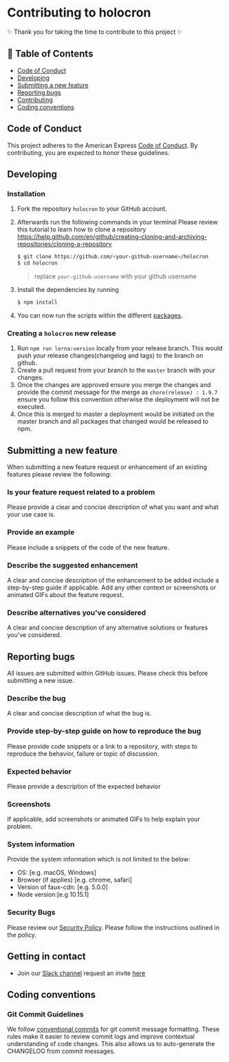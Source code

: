 # Contributing to holocron

✨ Thank you for taking the time to contribute to this project ✨

## 📖 Table of Contents

* [Code of Conduct](#code-of-conduct)
* [Developing](#developing)
* [Submitting a new feature](#submitting-a-new-feature)
* [Reporting bugs](#reporting-bugs)
* [Contributing](#getting-in-contact)
* [Coding conventions](#coding-conventions)

## Code of Conduct

This project adheres to the American Express [Code of Conduct](./CODE_OF_CONDUCT.md). By contributing, you are expected to honor these guidelines.

## Developing

### Installation

1. Fork the repository `holocron` to your GitHub account.
2. Afterwards run the following commands in your terminal
   Please review this tutorial to learn how to clone a repository https://help.github.com/en/github/creating-cloning-and-archiving-repositories/cloning-a-repository
 
    ```bash
    $ git clone https://github.com/<your-github-username>/holocron
    $ cd holocron
    ```

   > replace `your-github-username` with your github username

3. Install the dependencies by running

    ```bash
    $ npm install
    ```

4. You can now run the scripts within the different [packages](./packages).

### Creating a `holocron` new release

1. Run `npm run lerna:version` locally from your release branch. This would push your release changes(changelog and tags) to the branch on github.
2. Create a pull request from your branch to the `master` branch with your changes.
3. Once the changes are approved ensure you merge the changes and provide the commit message for the merge as
   `chore(release) : 1.9.7`
   ensure you follow this convention otherwise the deployment will not be executed.
4. Once this is merged to master a deployment would be initiated on the master branch and all packages that changed would be released to npm.

## Submitting a new feature

When submitting a new feature request or enhancement of an existing features please review the following:

### Is your feature request related to a problem

Please provide a clear and concise description of what you want and what your use case is.

### Provide an example

Please include a snippets of the code of the new feature.

### Describe the suggested enhancement

A clear and concise description of the enhancement to be added include a step-by-step guide if applicable.
Add any other context or screenshots or animated GIFs about the feature request.

### Describe alternatives you've considered

A clear and concise description of any alternative solutions or features you've considered.

## Reporting bugs

All issues are submitted within GitHub issues. Please check this before submitting a new issue.

### Describe the bug

A clear and concise description of what the bug is.

### Provide step-by-step guide on how to reproduce the bug

Please provide code snippets or a link to a repository, with steps to reproduce the behavior, failure or topic of discussion.

### Expected behavior

Please provide a description of the expected behavior

### Screenshots

If applicable, add screenshots or animated GIFs to help explain your problem.

### System information

Provide the system information which is not limited to the below:

- OS: [e.g. macOS, Windows]
- Browser (if applies) [e.g. chrome, safari]
- Version of faux-cdn: [e.g. 5.0.0]
- Node version:[e.g 10.15.1]

### Security Bugs

Please review our [Security Policy](./SECURITY.md). Please follow the instructions outlined in the policy.

## Getting in contact

- Join our [Slack channel](http://one-amex.slack.com) request an invite [here](https://join.slack.com/t/one-amex/shared_invite/enQtOTA0MzEzODExODEwLTlmYzI1Y2U2ZDEwNWJjOTAxYTlmZTYzMjUyNzQyZTdmMWIwZGJmZDM2MDZmYzVjMDk5OWU4OGIwNjJjZWRhMjY)

## Coding conventions

### Git Commit Guidelines

We follow [conventional commits](https://www.conventionalcommits.org/) for git commit message formatting. These rules make it easier to review commit logs and improve contextual understanding of code changes. This also allows us to auto-generate the CHANGELOG from commit messages.